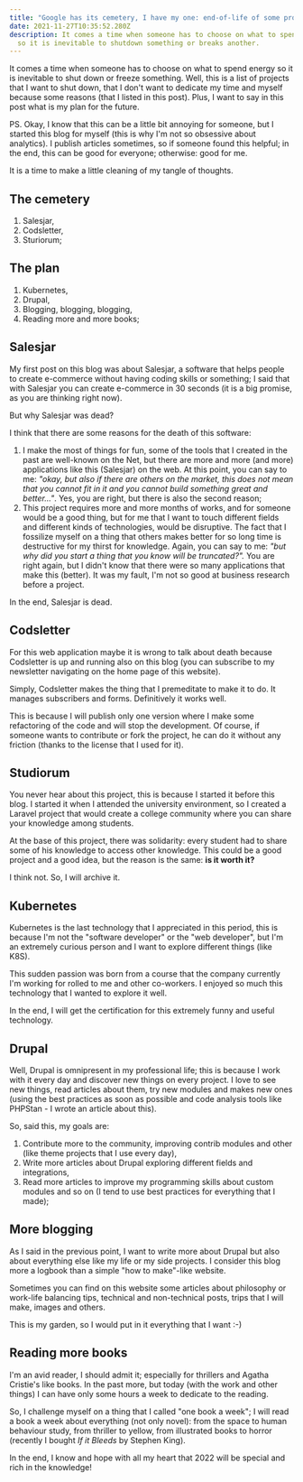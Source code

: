 ```yaml
---
title: "Google has its cemetery, I have my one: end-of-life of some projects..."
date: 2021-11-27T10:35:52.280Z
description: It comes a time when someone has to choose on what to spend energy,
  so it is inevitable to shutdown something or breaks another.
---
```

It comes a time when someone has to choose on what to spend energy so it is inevitable to shut down or freeze something. Well, this is a list of projects that I want to shut down, that I don't want to dedicate my time and myself because some reasons (that I listed in this post). Plus, I want to say in this post what is my plan for the future.

PS. Okay, I know that this can be a little bit annoying for someone, but I started this blog for myself (this is why I'm not so obsessive about analytics). I publish articles sometimes, so if someone found this helpful; in the end, this can be good for everyone; otherwise: good for me.

It is a time to make a little cleaning of my tangle of thoughts.



## The cemetery

1. Salesjar,
2. Codsletter,
3. Sturiorum;



## The plan

1. Kubernetes,
2. Drupal,
3. Blogging, blogging, blogging,
4. Reading more and more books;



## Salesjar

My first post on this blog was about Salesjar, a software that helps people to create e-commerce without having coding skills or something; I said that with Salesjar you can create e-commerce in 30 seconds (it is a big promise, as you are thinking right now).

But why Salesjar was dead?

I think that there are some reasons for the death of this software:

1. I make the most of things for fun, some of the tools that I created in the past are well-known on the Net, but there are more and more (and more) applications like this (Salesjar) on the web. At this point, you can say to me: *"okay, but also if there are others on the market, this does not mean that you cannot fit in it and you cannot build something great and better..."*. Yes, you are right, but there is also the second reason;
2. This project requires more and more months of works, and for someone would be a good thing, but for me that I want to touch different fields and different kinds of technologies, would be disruptive. The fact that I fossilize myself on a thing that others makes better for so long time is destructive for my thirst for knowledge. Again, you can say to me: *"but why did you start a thing that you know will be truncated?".* You are right again, but I didn't know that there were so many applications that make this (better). It was my fault, I'm not so good at business research before a project.

In the end, Salesjar is dead.



## Codsletter

For this web application maybe it is wrong to talk about death because Codsletter is up and running also on this blog (you can subscribe to my newsletter navigating on the home page of this website).

Simply, Codsletter makes the thing that I premeditate to make it to do. It manages subscribers and forms. Definitively it works well.

This is because I will publish only one version where I make some refactoring of the code and will stop the development. Of course, if someone wants to contribute or fork the project, he can do it without any friction (thanks to the license that I used for it).



## Studiorum

You never hear about this project, this is because I started it before this blog. I started it when I attended the university environment, so I created a Laravel project that would create a college community where you can share your knowledge among students.

At the base of this project, there was solidarity: every student had to share some of his knowledge to access other knowledge. This could be a good project and a good idea, but the reason is the same: **is it worth it?**

I think not. So, I will archive it.



## Kubernetes

Kubernetes is the last technology that I appreciated in this period, this is because I'm not the "software developer" or the "web developer", but I'm an extremely curious person and I want to explore different things (like K8S).

This sudden passion was born from a course that the company currently I'm working for rolled to me and other co-workers. I enjoyed so much this technology that I wanted to explore it well.

In the end, I will get the certification for this extremely funny and useful technology.



## Drupal

Well, Drupal is omnipresent in my professional life; this is because I work with it every day and discover new things on every project. I love to see new things, read articles about them, try new modules and makes new ones (using the best practices as soon as possible and code analysis tools like PHPStan - I wrote an article about this).

So, said this, my goals are:

1. Contribute more to the community, improving contrib modules and other (like theme projects that I use every day),
2. Write more articles about Drupal exploring different fields and integrations,
3. Read more articles to improve my programming skills about custom modules and so on (I tend to use best practices for everything that I made);



## More blogging

As I said in the previous point, I want to write more about Drupal but also about everything else like my life or my side projects. I consider this blog more a logbook than a simple "how to make"-like website.

Sometimes you can find on this website some articles about philosophy or work-life balancing tips, technical and non-technical posts, trips that I will make, images and others.

This is my garden, so I would put in it everything that I want :-)



## Reading more books

I'm an avid reader, I should admit it; especially for thrillers and Agatha Cristie's like books. In the past more, but today (with the work and other things) I can have only some hours a week to dedicate to the reading.

So, I challenge myself on a thing that I called "one book a week"; I will read a book a week about everything (not only novel): from the space to human behaviour study, from thriller to yellow, from illustrated books to horror (recently I bought *If it Bleeds* by Stephen King).

In the end, I know and hope with all my heart that 2022 will be special and rich in the knowledge!